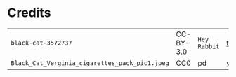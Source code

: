 Credits
===

| | | | |
|---|---|---|---|
| `black-cat-3572737` | CC-BY-3.0 | `Hey Rabbit` | [tnp](https://thenounproject.com/icon/black-cat-3572737/) |
| `Black_Cat_Verginia_cigarettes_pack_pic1.jpeg` | CC0 | pd | [wp](https://commons.wikimedia.org/wiki/Category:Black_Cat_cigarette_packs#/media/File:Black_Cat,_Verginia_cigarettes_pack,_pic1.JPG) |
